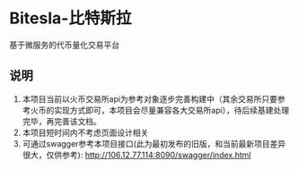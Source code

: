 # Bitesla-比特斯拉
基于微服务的代币量化交易平台

## 说明
1. 本项目当前以火币交易所api为参考对象逐步完善构建中（其余交易所只要参考火币的实现方式即可，本项目会尽量兼容各大交易所api），待后续基建处理完毕，再完善该文档。
2. 本项目短时间内不考虑页面设计相关
3. 可通过swagger参考本项目接口(此为最初发布的旧版，和当前最新项目差异很大，仅供参考): http://106.12.77.114:8090/swagger/index.html

